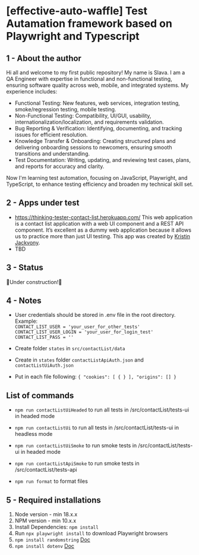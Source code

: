 # [effective-auto-waffle] Test Autamation framework based on Playwright and Typescript

## 1 - About the author

Hi all and welcome to my first public repository! My name is Slava. I am a QA Engineer with expertise in functional and non-functional testing, ensuring software quality across web, mobile, and integrated systems. My experience includes:
- Functional Testing: New features, web services, integration testing, smoke/regression testing, mobile testing.
- Non-Functional Testing: Compatibility, UI/GUI, usability, internationalization/localization, and requirements validation.
- Bug Reporting & Verification: Identifying, documenting, and tracking issues for efficient resolution.
- Knowledge Transfer & Onboarding: Creating structured plans and delivering onboarding sessions to newcomers, ensuring smooth transitions and understanding.
- Test Documentation: Writing, updating, and reviewing test cases, plans, and reports for accuracy and clarity.

Now I'm learning test automation, focusing on JavaScript, Playwright, and TypeScript, to enhance testing efficiency and broaden my technical skill set.

## 2 - Apps under test
- https://thinking-tester-contact-list.herokuapp.com/
This web application is a contact list application with a web UI component and a REST API component. It’s excellent as a dummy web application because it allows us to practice more than just UI testing. This app was created by [Kristin Jackvony](https://thinkingtester.com/about/).
- TBD

## 3 - Status
🚧Under construction!🚧

## 4 - Notes
- User credentials should be stored in .env file in the root directory.
<br>Example:
<br>`CONTACT_LIST_USER = 'your_user_for_other_tests'`
<br>`CONTACT_LIST_USER_LOGIN = 'your_user_for_login_test'`
<br>`CONTACT_LIST_PASS = ''`

- Create folder `states` in `src/contactList/data`
- Create in `states` folder `contactListApiAuth.json` and `contactListUiAuth.json`
- Put in each file following: `{ "cookies": [ { } ], "origins": [] }` 

## List of commands
- `npm run contactListUiHeaded` to run all tests in /src/contactList/tests-ui in headed mode
- `npm run contactListUi` to run all tests in /src/contactList/tests-ui in headless mode
- `npm run contactListUiSmoke` to run smoke tests in /src/contactList/tests-ui in headed mode
- `npm run contactListApiSmoke` to run smoke tests in /src/contactList/tests-api

- `npm run format` to format files

## 5 - Required installations
1. Node version - min 18.x.x <br>
2. NPM version - min 10.x.x <br>
3. Install Dependencies: `npm install`
4. Run `npx playwright install` to download Playwright browsers
5. `npm install randomstring` [Doc](https://www.npmjs.com/package/randomstring)
6. `npm install dotenv` [Doc](https://www.npmjs.com/package/dotenv)
